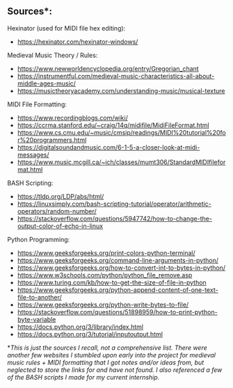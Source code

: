 ## Sources*:

Hexinator (used for MIDI file hex editing):
 * https://hexinator.com/hexinator-windows/

Medieval Music Theory / Rules:
 * https://www.newworldencyclopedia.org/entry/Gregorian_chant
 * https://instrumentful.com/medieval-music-characteristics-all-about-middle-ages-music/
 * https://musictheoryacademy.com/understanding-music/musical-texture

MIDI File Formatting:
 * https://www.recordingblogs.com/wiki/
 * https://ccrma.stanford.edu/~craig/14q/midifile/MidiFileFormat.html
 * https://www.cs.cmu.edu/~music/cmsip/readings/MIDI%20tutorial%20for%20programmers.html
 * https://digitalsoundandmusic.com/6-1-5-a-closer-look-at-midi-messages/
 * https://www.music.mcgill.ca/~ich/classes/mumt306/StandardMIDIfileformat.html

BASH Scripting:
 * https://tldp.org/LDP/abs/html/
 * https://linuxsimply.com/bash-scripting-tutorial/operator/arithmetic-operators/random-number/
 * https://stackoverflow.com/questions/5947742/how-to-change-the-output-color-of-echo-in-linux

Python Programming:
 * https://www.geeksforgeeks.org/print-colors-python-terminal/
 * https://www.geeksforgeeks.org/command-line-arguments-in-python/
 * https://www.geeksforgeeks.org/how-to-convert-int-to-bytes-in-python/
 * https://www.w3schools.com/python/python_file_remove.asp
 * https://www.turing.com/kb/how-to-get-the-size-of-file-in-python
 * https://www.geeksforgeeks.org/python-append-content-of-one-text-file-to-another/
 * https://www.geeksforgeeks.org/python-write-bytes-to-file/
 * https://stackoverflow.com/questions/51898959/how-to-print-python-byte-variable
 * https://docs.python.org/3/library/index.html
 * https://docs.python.org/3/tutorial/inputoutput.html

*_This is just the sources I recall, not a comprehensive list. There were another few websites I stumbled upon early into the project for medieval music rules + MIDI formatting that I got notes and/or ideas from, but neglected to store the links for and have not found. I also referenced a few of the BASH scripts I made for my current internship._
